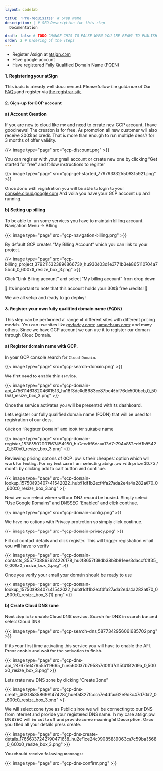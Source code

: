 ```yaml
---
layout: codelab

title: 'Pre-requisites' # Step Name
description: | # SEO Description for this step
  Documentation

draft: false # TODO CHANGE THIS TO FALSE WHEN YOU ARE READY TO PUBLISH THE PAGE
order: 2 # Ordering of the steps
---
```


* Register Atsign at [atsign.com](http://atsign.com)
* Have google account
* Have registered Fully Qualified Domain Name (FQDN)

#### 1. Registering your atSign

This topic is already well documented. Please follow the guidance of Our [FAQs](https://atsign.com/faqs/) and register via [the registrar site](https://atsign.com/get-an-sign/).

#### 2. Sign-up for GCP account



#### a) Account Creation 

If you are new to cloud like me and need to create new GCP account, I have good news! The creation is for free. As promotion all new customer will also receive 300$ as credit. That is more than enough to run multiple dess’s for 3 months of offer validity.

{{< image type="page" src="gcp-discount.png" >}}

You can register with your gmail account or create new one by clicking “Get started for free” and follow instructions to register

{{< image type="page" src="gcp-get-started_7797938325509315921.png" >}}

Once done with registration you will be able to login to your [console.cloud.google.com](https://console.cloud.google.com/) And voila you have your GCP account up and running.

#### b) Setting up billing

To be able to run some services you have to maintain billing account. Navigation Menu -> Billing

{{< image type="page" src="gcp-navigation-billing.png" >}}

By default GCP creates “My Billing Account” which you can link to your project.

{{< image type="page" src="gcp-billing_project_3792115323896866730_hu930d03d1e3771b3eb865110704a75bcb_0_600x0_resize_box_3.png" >}}

Click “Link Billing account” and select “My billing account” from drop down

🔴 Its important to note that this account holds your 300$ free credits! 🔴

We are all setup and ready to go deploy!

#### 3. Register your own fully qualified domain name (FQDN)

This step can be performed at range of different sites with different pricing models. You can use sites like [godaddy.com](http://www.godaddy.com); [namecheap.com](https://www.namecheap.com/); and many others. Since we have GCP account we can use it to register our domain through Cloud Domain.

#### a) Register domain name with GCP.

In your GCP console search for ```Cloud Domain```.

{{< image type="page" src="gcp-search-domain.png" >}}

We first need to enable this service.

{{< image type="page" src="gcp-domain-api_4756114638204601513_hu18f3dc8d8683ce87bc46bf76de500bcb_0_500x0_resize_box_3.png" >}}

Once the service activates you will be presented with its dashboard.

Lets register our fully qualified domain name (FQDN) that will be used for registration of our dess.

Click on “Register Domain” and look for suitable name.

{{< image type="page" src="gcp-domain-register_15385502001867454950_hu2cedff6dcaa13d7c794a852cdd1b9542_0_500x0_resize_box_3.png" >}}

Reviewing pricing options of GCP .pw is their cheapest option which will work for testing. For my test case I am selecting atsign.pw with price $0.75 / month by clicking add to cart button and continue.

{{< image type="page" src="gcp-domain-lookup_15750893407441542022_hub91df1b2ecf4fa27ada2e4a4a282a070_0_600x0_resize_box_3.png" >}}

Next we can select where will our DNS record be hosted. Simply select “Use Google Domains” and DNSSEC “Enabled” and click continue.

{{< image type="page" src="gcp-domain-config.png" >}}

We have no options with Privacy protection so simply click continue.

{{< image type="page" src="gcp-domain-privacy.png" >}}

Fill out contact details and click register. This will trigger registration email you will have to verify.

{{< image type="page" src="gcp-domain-contacts_3557708868624226178_hu0f8657f38db38b3b81eee3daccf01f35_0_600x0_resize_box_3.png" >}}

Once you verify your email your domain should be ready to use

{{< image type="page" src="gcp-domain-lookup_15750893407441542022_hub91df1b2ecf4fa27ada2e4a4a282a070_0_600x0_resize_box_3 (1).png" >}}

#### b) Create Cloud DNS zone 

Next step is to enable Cloud DNS service. Search for DNS in search bar and select Cloud DNS

{{< image type="page" src="gcp-search-dns_5877342956061685702.png" >}}

If its your first time activating this service you will have to enable the API. Press enable and wait for the activation to finish.

{{< image type="page" src="gcp-dns-api_2876756476555119665_hue560087b7958a7d0ffd7d15f415f2d9a_0_500x0_resize_box_3.png" >}}

Lets crate new DNS zone by clicking “Create Zone”

{{< image type="page" src="gcp-dns-create_4631853586991474287_hue04327fccca7e4dfac62e9d3c47d70d2_0_600x0_resize_box_3.png" >}}

We will select zone type as Public since we will be connecting to our DNS from internet and provide your registered DNS name. In my case atsign.pw. DNSSEC will be set to off and provide some meaningful Description. Once you filled all your details press create.

{{< image type="page" src="gcp-dns-create-details_17656337242790471658_hu2ef1ce24c09085889063ca7c59ba3568_0_600x0_resize_box_3.png" >}}

You should receive following message:

{{< image type="page" src="gcp-dns-confirm.png" >}}